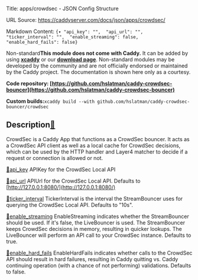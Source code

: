 Title: apps/crowdsec - JSON Config Structure

URL Source: https://caddyserver.com/docs/json/apps/crowdsec/

Markdown Content:
`{▾	"api_key": "",	"api_url": "",	"ticker_interval": "",	"enable_streaming": false,	"enable_hard_fails": false}`

Non-standard**This module does not come with Caddy.** It can be added by using **[xcaddy](https://caddyserver.com/docs/build#xcaddy)** or our **[download page](https://caddyserver.com/download)**. Non-standard modules may be developed by the community and are not officially endorsed or maintained by the Caddy project. The documentation is shown here only as a courtesy.

**Code repository: [https://github.com/hslatman/caddy-crowdsec-bouncer](https://github.com/hslatman/caddy-crowdsec-bouncer)**

**Custom builds:**`xcaddy build --with github.com/hslatman/caddy-crowdsec-bouncer/crowdsec`

Description[🔗](https://caddyserver.com/docs/json/apps/crowdsec/#docs "Direct link")
------------------------------------------------------------------------------------

CrowdSec is a Caddy App that functions as a CrowdSec bouncer. It acts as a CrowdSec API client as well as a local cache for CrowdSec decisions, which can be used by the HTTP handler and Layer4 matcher to decide if a request or connection is allowed or not.

[🔗](https://caddyserver.com/docs/json/apps/crowdsec/#api_key)[api_key](https://caddyserver.com/docs/json/apps/crowdsec/api_key/)
APIKey for the CrowdSec Local API

[🔗](https://caddyserver.com/docs/json/apps/crowdsec/#api_url)[api_url](https://caddyserver.com/docs/json/apps/crowdsec/api_url/)
APIUrl for the CrowdSec Local API. Defaults to [http://127.0.0.1:8080/](http://127.0.0.1:8080/)

[🔗](https://caddyserver.com/docs/json/apps/crowdsec/#ticker_interval)[ticker_interval](https://caddyserver.com/docs/json/apps/crowdsec/ticker_interval/)
TickerInterval is the interval the StreamBouncer uses for querying the CrowdSec Local API. Defaults to "10s".

[🔗](https://caddyserver.com/docs/json/apps/crowdsec/#enable_streaming)[enable_streaming](https://caddyserver.com/docs/json/apps/crowdsec/enable_streaming/)
EnableStreaming indicates whether the StreamBouncer should be used. If it's false, the LiveBouncer is used. The StreamBouncer keeps CrowdSec decisions in memory, resulting in quicker lookups. The LiveBouncer will perform an API call to your CrowdSec instance. Defaults to true.

[🔗](https://caddyserver.com/docs/json/apps/crowdsec/#enable_hard_fails)[enable_hard_fails](https://caddyserver.com/docs/json/apps/crowdsec/enable_hard_fails/)
EnableHardFails indicates whether calls to the CrowdSec API should result in hard failures, resulting in Caddy quitting vs. Caddy continuing operation (with a chance of not performing) validations. Defaults to false.
